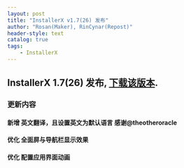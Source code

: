 ```yaml
---
layout: post
title: "InstallerX v1.7(26) 发布"
author: "Rosan(Maker), RinCynar(Repost)"
header-style: text
catalog: true
tags:
    - InstallerX
---
```


## InstallerX 1.7(26) 发布, [下载该版本](/file/InstallerX_1.7(26).apk).

### 更新内容

#### 新增 英文翻译，且设置英文为默认语言 感谢@theotheroracle

#### 优化 全面屏与导航栏显示效果

#### 优化 配置应用界面动画
